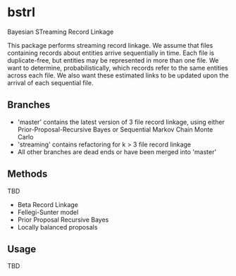 # bstrl
Bayesian STreaming Record Linkage

This package performs streaming record linkage. We assume that files containing records about entities arrive sequentially in time. Each file is duplicate-free, 
but entities may be represented in more than one file. We want to determine, probabilistically, which records refer to the same entities across each file. We also want
these estimated links to be updated upon the arrival of each sequential file.

## Branches

* 'master' contains the latest version of 3 file record linkage, using either Prior-Proposal-Recursive Bayes or Sequential Markov Chain Monte Carlo
* 'streaming' contains refactoring for k > 3 file record linkage
* All other branches are dead ends or have been merged into 'master'

## Methods

TBD
* Beta Record Linkage
* Fellegi-Sunter model
* Prior Proposal Recursive Bayes
* Locally balanced proposals

## Usage

TBD
